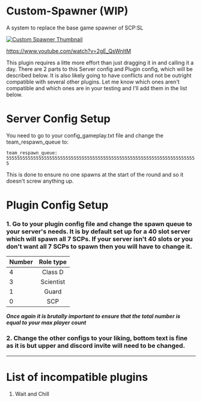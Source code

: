 # Custom-Spawner (WIP)
 A system to replace the base game spawner of SCP:SL
 
[![Custom Spawner Thumbnail](https://img.youtube.com/vi/2gE_QsWnltM/0.jpg)](https://www.youtube.com/watch?v=2gE_QsWnltM)

https://www.youtube.com/watch?v=2gE_QsWnltM

This plugin requires a litte more effort than just dragging it in and calling it a day. There are 2 parts to this Server config and Plugin config, which will be described below. It is also likely going to have conflicts and not be outright compatible with several other plugins. Let me know which ones aren't compatible and which ones are in your testing and I'll add them in the list below.

# Server Config Setup
You need to go to your config_gameplay.txt file and change the team_respawn_queue to:

`team_respawn_queue: 55555555555555555555555555555555555555555555555555555555555555555555555`

This is done to ensure no one spawns at the start of the round and so it doesn't screw anything up.


# Plugin Config Setup
### 1. Go to your plugin config file and change the spawn queue to your server's needs. It is by default set up for a 40 slot server which will spawn all 7 SCPs. If your server isn't 40 slots or you don't want all 7 SCPs to spawn then you will have to change it.

| Number        | Role type         |
| ------------- |:-------------:|
| 4 | Class D |
| 3 | Scientist |
| 1 | Guard |
| 0 | SCP |

_**Once again it is brutally important to ensure that the total number is equal to your max player count**_

### 2. Change the other configs to your liking, bottom text is fine as it is but upper and discord invite will need to be changed.

-----

# List of incompatible plugins
1. Wait and Chill
